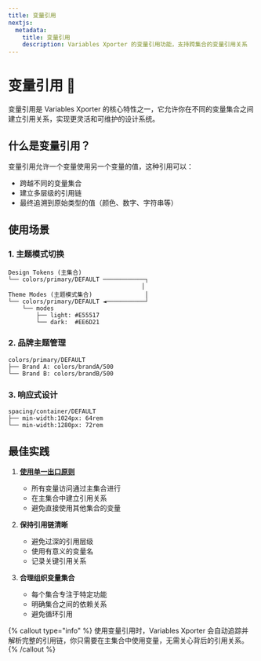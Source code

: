 ```yaml
---
title: 变量引用
nextjs:
  metadata:
    title: 变量引用
    description: Variables Xporter 的变量引用功能，支持跨集合的变量引用关系
---
```


# 变量引用 🔗

变量引用是 Variables Xporter 的核心特性之一，它允许你在不同的变量集合之间建立引用关系，实现更灵活和可维护的设计系统。

## 什么是变量引用？

变量引用允许一个变量使用另一个变量的值，这种引用可以：
- 跨越不同的变量集合
- 建立多层级的引用链
- 最终追溯到原始类型的值（颜色、数字、字符串等）

## 使用场景

### 1. 主题模式切换
```plaintext
Design Tokens (主集合)
└── colors/primary/DEFAULT ────────────┐
                                      │
Theme Modes (主题模式集合)               │
└── colors/primary/DEFAULT ◄───────────┘
    └── modes
        ├── light: #E55517
        └── dark:  #EE6D21
```

### 2. 品牌主题管理
```plaintext
colors/primary/DEFAULT
├── Brand A: colors/brandA/500
└── Brand B: colors/brandB/500
```

### 3. 响应式设计
```plaintext
spacing/container/DEFAULT
├── min-width:1024px: 64rem
└── min-width:1280px: 72rem
```

## 最佳实践

1. **[使用单一出口原则](/docs/organizing-your-variables/multi-mode#single-export-principle)**
   - 所有变量访问通过主集合进行
   - 在主集合中建立引用关系
   - 避免直接使用其他集合的变量

2. **保持引用链清晰**
   - 避免过深的引用层级
   - 使用有意义的变量名
   - 记录关键引用关系

3. **合理组织变量集合**
   - 每个集合专注于特定功能
   - 明确集合之间的依赖关系
   - 避免循环引用

{% callout type="info" %}
使用变量引用时，Variables Xporter 会自动追踪并解析完整的引用链，你只需要在主集合中使用变量，无需关心背后的引用关系。
{% /callout %}
